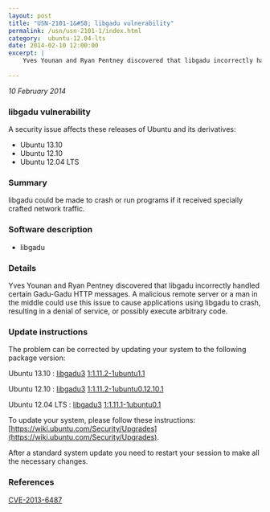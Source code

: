 ```yaml
---
layout: post
title: "USN-2101-1&#58; libgadu vulnerability"
permalink: /usn/usn-2101-1/index.html
category:  ubuntu-12.04-lts
date: 2014-02-10 12:00:00
excerpt: |
    Yves Younan and Ryan Pentney discovered that libgadu incorrectly handled certain Gadu-Gadu HTTP messages. A malicious remote server or a man in the middle could use this issue to cause applications using libgadu to crash, resulting in a denial of service, or possibly execute arbitrary code. 
    
--- 
```

 
 

*10 February 2014*

### libgadu vulnerability

A security issue affects these releases of Ubuntu and its derivatives:

* Ubuntu 13.10
* Ubuntu 12.10
* Ubuntu 12.04 LTS

### Summary

libgadu could be made to crash or run programs if it received specially crafted network traffic.

### Software description

* libgadu 

### Details

Yves Younan and Ryan Pentney discovered that libgadu incorrectly handled certain Gadu-Gadu HTTP messages. A malicious remote server or a man in the middle could use this issue to cause applications using libgadu to crash, resulting in a denial of service, or possibly execute arbitrary code. 

### Update instructions

The problem can be corrected by updating your system to the following package version:

Ubuntu 13.10
 : [libgadu3](https://launchpad.net/ubuntu/+source/libgadu) <span> [1:1.11.2-1ubuntu1.1](https://launchpad.net/ubuntu/+source/libgadu/1:1.11.2-1ubuntu1.1) </span> 

Ubuntu 12.10
 : [libgadu3](https://launchpad.net/ubuntu/+source/libgadu) <span> [1:1.11.2-1ubuntu0.12.10.1](https://launchpad.net/ubuntu/+source/libgadu/1:1.11.2-1ubuntu0.12.10.1) </span> 

Ubuntu 12.04 LTS
 : [libgadu3](https://launchpad.net/ubuntu/+source/libgadu) <span> [1:1.11.1-1ubuntu0.1](https://launchpad.net/ubuntu/+source/libgadu/1:1.11.1-1ubuntu0.1) </span> 

To update your system, please follow these instructions: [https://wiki.ubuntu.com/Security/Upgrades](https://wiki.ubuntu.com/Security/Upgrades).

After a standard system update you need to restart your session to make all the necessary changes. 

### References

 
 [CVE-2013-6487](http://people.ubuntu.com/~ubuntu-security/cve/CVE-2013-6487)
 

